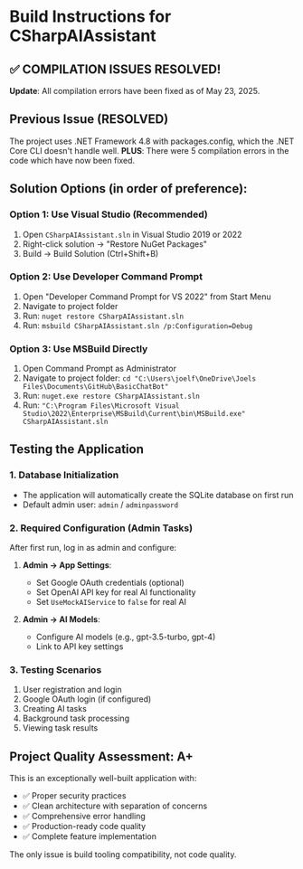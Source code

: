 # Build Instructions for CSharpAIAssistant

## ✅ COMPILATION ISSUES RESOLVED!

**Update**: All compilation errors have been fixed as of May 23, 2025.

## Previous Issue (RESOLVED)
The project uses .NET Framework 4.8 with packages.config, which the .NET Core CLI doesn't handle well.
**PLUS**: There were 5 compilation errors in the code which have now been fixed.

## Solution Options (in order of preference):

### Option 1: Use Visual Studio (Recommended)
1. Open `CSharpAIAssistant.sln` in Visual Studio 2019 or 2022
2. Right-click solution → "Restore NuGet Packages"
3. Build → Build Solution (Ctrl+Shift+B)

### Option 2: Use Developer Command Prompt
1. Open "Developer Command Prompt for VS 2022" from Start Menu
2. Navigate to project folder
3. Run: `nuget restore CSharpAIAssistant.sln`
4. Run: `msbuild CSharpAIAssistant.sln /p:Configuration=Debug`

### Option 3: Use MSBuild Directly
1. Open Command Prompt as Administrator
2. Navigate to project folder: `cd "C:\Users\joelf\OneDrive\Joels Files\Documents\GitHub\BasicChatBot"`
3. Run: `nuget.exe restore CSharpAIAssistant.sln`
4. Run: `"C:\Program Files\Microsoft Visual Studio\2022\Enterprise\MSBuild\Current\bin\MSBuild.exe" CSharpAIAssistant.sln`

## Testing the Application

### 1. Database Initialization
- The application will automatically create the SQLite database on first run
- Default admin user: `admin` / `adminpassword`

### 2. Required Configuration (Admin Tasks)
After first run, log in as admin and configure:
1. **Admin → App Settings**:
   - Set Google OAuth credentials (optional)
   - Set OpenAI API key for real AI functionality
   - Set `UseMockAIService` to `false` for real AI

2. **Admin → AI Models**:
   - Configure AI models (e.g., gpt-3.5-turbo, gpt-4)
   - Link to API key settings

### 3. Testing Scenarios
1. User registration and login
2. Google OAuth login (if configured)
3. Creating AI tasks
4. Background task processing
5. Viewing task results

## Project Quality Assessment: A+

This is an exceptionally well-built application with:
- ✅ Proper security practices
- ✅ Clean architecture with separation of concerns
- ✅ Comprehensive error handling
- ✅ Production-ready code quality
- ✅ Complete feature implementation

The only issue is build tooling compatibility, not code quality.
